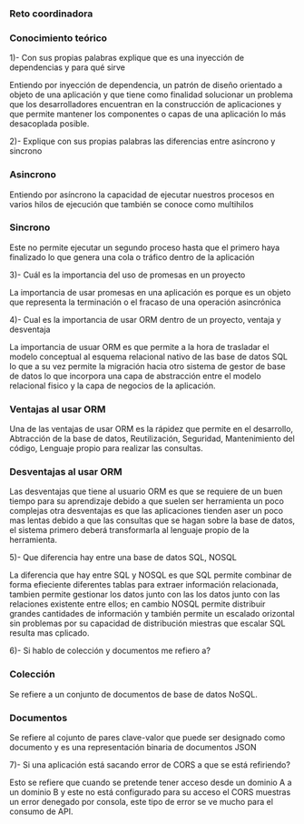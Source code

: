 ### Reto coordinadora

### Conocimiento teórico

1)- Con sus propias palabras explique que es una inyección de dependencias y para qué sirve

Entiendo por inyección de dependencia, un patrón de diseño orientado a objeto de una aplicación y que tiene como finalidad solucionar un problema 
que los desarrolladores encuentran en la construcción de aplicaciones y que permite mantener los componentes o capas de una aplicación lo más desacoplada posible.

2)- Explique con sus propias palabras las diferencias entre asíncrono y sincrono

### Asincrono
Entiendo por asíncrono la capacidad de ejecutar nuestros procesos en varios hilos de ejecución que también se conoce como multihilos

### Sincrono
Este no permite ejecutar un segundo proceso hasta que el primero haya finalizado lo que genera una cola o tráfico dentro de la aplicación

3)- Cuál es la importancia del uso de promesas en un proyecto

La importancia de usar promesas en una aplicación es porque es un objeto que representa la terminación o el fracaso de una operación asincrónica

4)- Cual es la importancia de usar ORM dentro de un proyecto, ventaja y desventaja

La importancia de usuar ORM es que permite a la hora de trasladar el modelo conceptual al esquema relacional nativo de las base de datos SQL lo que a su vez 
permite la migración hacia otro sistema de gestor de base de datos lo que incorpora una capa de abstracción entre el modelo relacional fisico y la capa
de negocios de la aplicación. 

### Ventajas al usar ORM
Una de las ventajas de usar ORM es la rápidez que permite en el desarrollo, Abtracción de la base de datos, Reutilización, Seguridad, Mantenimiento del código,
Lenguaje propio para realizar las consultas.

### Desventajas al usar ORM
Las desventajas que tiene al usuario ORM es que se requiere de un buen tiempo para su aprendizaje debido a que suelen ser herramienta un poco complejas otra
desventajas es que las aplicaciones tienden aser un poco mas lentas debido a que las consultas que se hagan sobre la base de datos, el sistema primero deberá
transformarla al lenguaje propio de la herramienta.

5)- Que diferencia hay entre una base de datos SQL, NOSQL

La diferencia que hay entre SQL y NOSQL es que SQL permite combinar de forma efieciente diferentes tablas para extraer información relacionada, tambien permite 
gestionar los datos junto con las los datos junto con las relaciones existente entre ellos; en cambio NOSQL permite distribuir grandes cantidades de información
y también permite un escalado orizontal sin problemas por su capacidad de distribución miestras que escalar SQL resulta mas cplicado.

6)- Si hablo de colección y documentos me refiero a?

### Colección
Se refiere a un conjunto de documentos de base de datos NoSQL.

### Documentos
Se refiere al cojunto de pares clave-valor que puede ser designado como documento y es una representación binaria de documentos JSON

7)- Si una aplicación está sacando error de CORS a que se está refiriendo?

Esto se refiere que cuando se pretende tener acceso desde un dominio A a un dominio B y este no está configurado para su acceso el CORS muestras un error 
denegado por consola, este tipo de error se ve mucho para el consumo de API.



